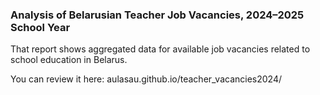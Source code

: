 ### Analysis of Belarusian Teacher Job Vacancies, 2024–2025 School Year

That report shows aggregated data for available job vacancies related to school education in Belarus.

You can review it here: aulasau.github.io/teacher_vacancies2024/